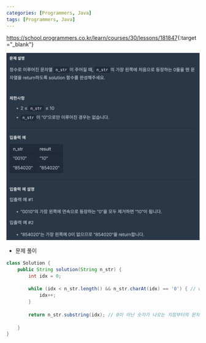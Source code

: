 ```yaml
---
categories: [Programmers, Java]
tags: [Programmers, Java] 
---
```


<https://school.programmers.co.kr/learn/courses/30/lessons/181847>{:target="_blank"}

![문제](/assets/img/programmers/java/0_%EB%96%BC%EA%B8%B0.png)

- 문제 풀이

```java
class Solution {
    public String solution(String n_str) {
        int idx = 0;
        
        while (idx < n_str.length() && n_str.charAt(idx) == '0') { // while 루프를 통해 문자열의 왼쪽부터 0을 만날 때까지 인덱스를 이동하고,
            idx++;
        }

        return n_str.substring(idx); // 0이 아닌 숫자가 나오는 지점부터의 문자열을 반환한다.

    }
}
```